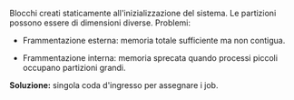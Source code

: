 Blocchi creati staticamente all'inizializzazione del sistema. Le partizioni possono essere di dimensioni diverse. Problemi:

- Frammentazione esterna: memoria totale sufficiente ma non contigua.
    
- Frammentazione interna: memoria sprecata quando processi piccoli occupano partizioni grandi.
    

**Soluzione:** singola coda d'ingresso per assegnare i job.